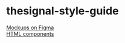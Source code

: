 # thesignal-style-guide

[Mockups on Figma](https://www.figma.com/file/P298oBsLwlSv8wUcAgOvNXvb/The-Signal-Mockup) <br>
[HTML components](http://style.thesign.al/styling.html)
